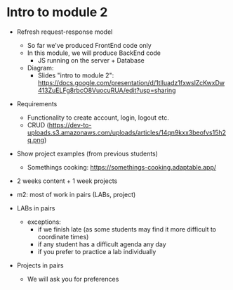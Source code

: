 
# Intro to module 2


- Refresh request-response model
  - So far we've produced FrontEnd code only
  - In this module, we will produce BackEnd code
    - JS running on the server + Database
  - Diagram: 
    - Slides "intro to module 2": https://docs.google.com/presentation/d/1tlIuadz1fxwslZcKwxDw413ZuELFg8rbcO8VuocuRUA/edit?usp=sharing



- Requirements
  - Functionality to create account, login, logout etc.
  - CRUD (https://dev-to-uploads.s3.amazonaws.com/uploads/articles/14qn9kxx3beofvs15h2q.png)


- Show project examples (from previous students)
  - Somethings cooking: https://somethings-cooking.adaptable.app/




- 2 weeks content + 1 week projects


- m2: most of work in pairs (LABs, project)


- LABs in pairs
  - exceptions:
    - if we finish late (as some students may find it more difficult to coordinate times)
    - if any student has a difficult agenda any day
    - if you prefer to practice a lab individually

- Projects in pairs
  - We will ask you for preferences

